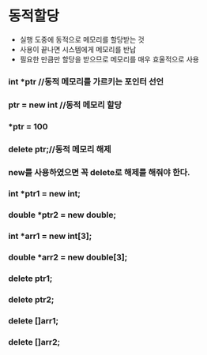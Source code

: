 # 동적할당
- 실행 도중에 동적으로 메모리를 할당받는 것
- 사용이 끝나면 시스템에게 메모리를 반납
- 필요한 만큼만 할당을 받으므로 메모리를 매우 효울적으로 사용

### int *ptr //동적 메모리를 가르키는 포인터 선언
### ptr = new int //동적 메모리 할당
### *ptr = 100 
### delete ptr;//동적 메모리 해제
### new를 사용하였으면 꼭 delete로 해제를 해줘야 한다.

### int *ptr1 = new int;
### double *ptr2 = new double;
### int *arr1 = new int[3];
### double *arr2 = new double[3];

### delete ptr1;
### delete ptr2;
### delete []arr1;
### delete []arr2;